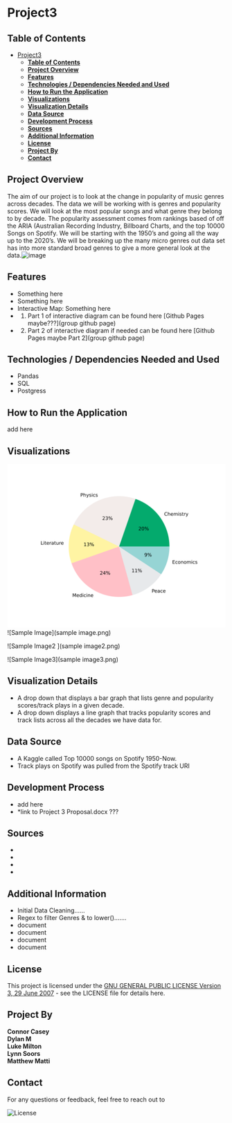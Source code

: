 # Project3

## **Table of Contents**

- [Project3](#project3)
  - [**Table of Contents**](#table-of-contents)
  - [**Project Overview**](#project-overview)
  - [**Features**](#features)
  - [**Technologies / Dependencies Needed and Used**](#technologies--dependencies-needed-and-used)
  - [**How to Run the Application**](#how-to-run-the-application)
  - [**Visualizations**](#visualizations)
  - [**Visualization Details**](#visualization-details)
  - [**Data Source**](#data-source)
  - [**Development Process**](#development-process)
  - [**Sources**](#sources)
  - [**Additional Information**](#additional-information)
  - [**License**](#license)
  - [**Project By**](#project-by)
  - [**Contact**](#contact)

## **Project Overview**
The aim of our project is to look at the change in popularity of music genres across decades. The data we will be working with is genres and popularity scores. We will look at the most popular songs and what genre they belong to by decade. The popularity assessment comes from rankings based of off the ARIA (Australian Recording Industry, Billboard Charts, and the top 10000 Songs on Spotify. We will be starting with the 1950’s and going all the way up to the 2020’s. We will be breaking up the many micro genres out data set has into more standard broad genres to give a more general look at the data.![image](https://github.com/user-attachments/assets/04aed0f4-b4d8-478a-b93a-024e851f4466)


## **Features**
* Something here
* Something here
* Interactive Map: Something here
* 1. Part 1 of interactive diagram can be found here [Github Pages maybe???](group github page)
* 2. Part 2 of interactive diagram if needed can be found here [Github Pages maybe Part 2](group github page)

## **Technologies / Dependencies Needed and Used**
* Pandas
* SQL
* Postgress

## **How to Run the Application**
add here

## **Visualizations**
![Sample Pie Chart](images/img_piechart.svg)
![Sample Image](sample image.png)

![Sample Image2 ](sample image2.png)

![Sample Image3](sample image3.png)

## **Visualization Details**
- A drop down that displays a bar graph that lists genre and popularity scores/track plays in a given decade.
- A drop down displays a line graph that tracks popularity scores and track lists across all the decades we have data for.

## **Data Source**
  - A Kaggle called Top 10000 songs on Spotify 1950-Now. 
  - Track plays on Spotify was pulled from the Spotify track URI

## **Development Process**
* add here
* *link to Project 3 Proposal.docx ???

## **Sources**
*
*
*
*

## **Additional Information**
* Initial Data Cleaning......
* Regex to filter Genres & to lower().......
* document
* document
* document
* document


## **License**
This project is licensed under the [GNU GENERAL PUBLIC LICENSE Version 3, 29 June 2007](./LICENSE) - see the LICENSE file for details here.

## **Project By**
**Connor Casey**<br>
**Dylan M**<br>
**Luke Milton**<br>
**Lynn Soors**<br>
**Matthew Matti**



## **Contact**
For any questions or feedback, feel free to reach out to 

![License](https://img.shields.io/badge/license-GPL%203-blue)
